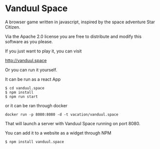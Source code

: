 # Vanduul Space 

A browser game written in javascript, inspired by the space adventure Star Citizen.

Via the Apache 2.0 license you are free to distribute and modify this software as you please.

If you just want to play it, you can visit

http://vanduul.space

Or you can run it yourself.

It can be run as a react App
```
$ cd vanduul.space
$ npm install
$ npm run start
```

or it can be ran through docker

`docker run -p 8080:8080 -d -t vacation/vanduul.space`

That will launch a server with Vanduul Space running on port 8080.  

You can add it to a website as a widget through NPM

`$ npm install vanduul.space`

